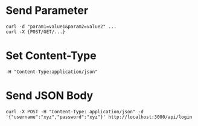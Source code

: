 # Send Parameter

```
curl -d "param1=value1&param2=value2" ...
curl -X {POST/GET/...}
```

# Set Content-Type

```
-H "Content-Type:application/json"
```

# Send JSON Body

    curl -X POST -H "Content-Type: application/json" -d '{"username":"xyz","password":"xyz"}' http://localhost:3000/api/login
